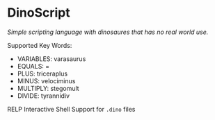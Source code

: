 # DinoScript

<i>Simple scripting language with dinosaures that has no real world use.</i>

Supported Key Words:
- VARIABLES: varasaurus
- EQUALS: =
- PLUS: triceraplus
- MINUS: velociminus
- MULTIPLY: stegomult
- DIVIDE: tyrannidiv

RELP Interactive Shell
Support for `.dino` files